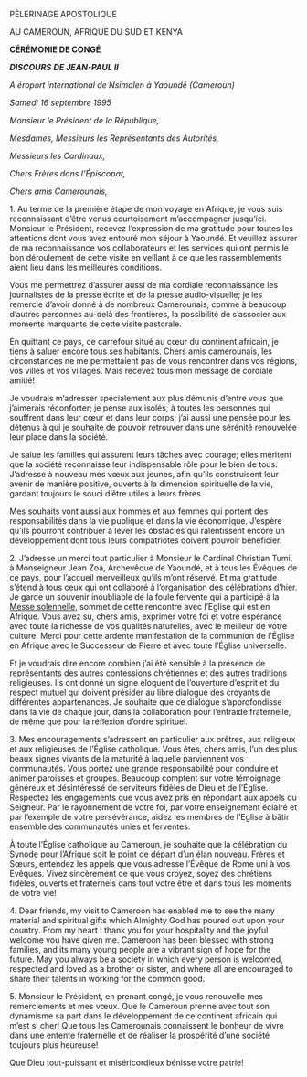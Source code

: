 PÈLERINAGE APOSTOLIQUE

AU CAMEROUN, AFRIQUE DU SUD ET KENYA

**CÉRÉMONIE DE CONGÉ**

***DISCOURS*** ***DE JEAN-PAUL II***

*A* *éroport international de Nsimalen à Yaoundé (Cameroun)*

*Samedi 16 septembre 1995*

*Monsieur le Président de la République,*

*Mesdames, Messieurs les Représentants des Autorités,*

*Messieurs les Cardinaux,*

*Chers Frères dans l’Épiscopat,*

*Chers amis Camerounais,*

1\. Au terme de la première étape de mon voyage en Afrique, je vous suis reconnaissant d’être venus courtoisement m’accompagner jusqu’ici. Monsieur le Président, recevez l’expression de ma gratitude pour toutes les attentions dont vous avez entouré mon séjour à Yaoundé. Et veuillez assurer de ma reconnaissance vos collaborateurs et les services qui ont permis le bon déroulement de cette visite en veillant à ce que les rassemblements aient lieu dans les meilleures conditions.

Vous me permettrez d’assurer aussi de ma cordiale reconnaissance les journalistes de la presse écrite et de la presse audio-visuelle; je les remercie d’avoir donné à de nombreux Camerounais, comme à beaucoup d’autres personnes au-delà des frontières, la possibilité de s’associer aux moments marquants de cette visite pastorale.

En quittant ce pays, ce carrefour situé au cœur du continent africain, je tiens à saluer encore tous ses habitants. Chers amis camerounais, les circonstances ne me permettaient pas de vous rencontrer dans vos régions, vos villes et vos villages. Mais recevez tous mon message de cordiale amitié!

Je voudrais m’adresser spécialement aux plus démunis d’entre vous que j’aimerais réconforter; je pense aux isolés, à toutes les personnes qui souffrent dans leur cœur et dans leur corps; j’ai aussi une pensée pour les détenus à qui je souhaite de pouvoir retrouver dans une sérénité renouvelée leur place dans la société.

Je salue les familles qui assurent leurs tâches avec courage; elles méritent que la société reconnaisse leur indispensable rôle pour le bien de tous. J’adresse à nouveau mes vœux aux jeunes, afin qu’ils construisent leur avenir de manière positive, ouverts à la dimension spirituelle de la vie, gardant toujours le souci d’être utiles à leurs frères.

Mes souhaits vont aussi aux hommes et aux femmes qui portent des responsabilités dans la vie publique et dans la vie économique. J’espère qu’ils pourront contribuer à lever les obstacles qui ralentissent encore un développement dont tous leurs compatriotes doivent pouvoir bénéficier.

2\. J’adresse un merci tout particulier à Monsieur le Cardinal Christian Tumi, à Monseigneur Jean Zoa, Archevêque de Yaoundé, et à tous les Évêques de ce pays, pour l’accueil merveilleux qu’ils m’ont réservé. Et ma gratitude s’étend à tous ceux qui ont collaboré à l’organisation des célébrations d’hier. Je garde un souvenir inoubliable de la foule fervente qui a participé à la [Messe solennelle](/content/john-paul-ii/fr/homilies/1995/documents/hf_jp-ii_hom_19950915_yaounde.html), sommet de cette rencontre avec l’Eglise qui est en Afrique. Vous avez su, chers amis, exprimer votre foi et votre espérance avec toute la richesse de vos qualités naturelles, avec le meilleur de votre culture. Merci pour cette ardente manifestation de la communion de l’Église en Afrique avec le Successeur de Pierre et avec toute l’Église universelle.

Et je voudrais dire encore combien j’ai été sensible à la présence de représentants des autres confessions chrétiennes et des autres traditions religieuses. Ils ont donné un signe éloquent de l’ouverture d’esprit et du respect mutuel qui doivent présider au libre dialogue des croyants de différentes appartenances. Je souhaite que ce dialogue s’approfondisse dans la vie de chaque jour, dans la collaboration pour l’entraide fraternelle, de même que pour la réflexion d’ordre spirituel.

3\. Mes encouragements s’adressent en particulier aux prêtres, aux religieux et aux religieuses de l’Église catholique. Vous êtes, chers amis, l’un des plus beaux signes vivants de la maturité à laquelle parviennent vos communautés. Vous portez une grande responsabilité pour conduire et animer paroisses et groupes. Beaucoup comptent sur votre témoignage généreux et désintéressé de serviteurs fidèles de Dieu et de l’Église. Respectez les engagements que vous avez pris en répondant aux appels du Seigneur. Par le rayonnement de votre foi, par votre enseignement éclairé et par l’exemple de votre persévérance, aidez les membres de l’Eglise à bâtir ensemble des communautés unies et ferventes.

À toute l’Église catholique au Cameroun, je souhaite que la célébration du Synode pour l’Afrique soit le point de départ d’un élan nouveau. Frères et Sœurs, entendez les appels que vous adresse l’Évêque de Rome uni à vos Évêques. Vivez sincèrement ce que vous croyez, soyez des chrétiens fidèles, ouverts et fraternels dans tout votre être et dans tous les moments de votre vie!

4\. Dear friends, my visit to Cameroon has enabled me to see the many material and spiritual gifts which Almighty God has poured out upon your country. From my heart I thank you for your hospitality and the joyful welcome you have given me. Cameroon has been blessed with strong families, and its many young people are a vibrant sign of hope for the future. May you always be a society in which every person is welcomed, respected and loved as a brother or sister, and where all are encouraged to share their talents in working for the common good.

5\. Monsieur le Président, en prenant congé, je vous renouvelle mes remerciements et mes vœux. Que le Cameroun prenne avec tout son dynamisme sa part dans le développement de ce continent africain qui m’est si cher! Que tous les Camerounais connaissent le bonheur de vivre dans une entente fraternelle et de réaliser la prospérité d’une société toujours plus heureuse!

Que Dieu tout-puissant et miséricordieux bénisse votre patrie!